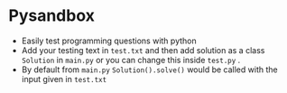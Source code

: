 # Pysandbox 

- Easily test programming questions with python
- Add your testing text in `test.txt` and then add solution as a class `Solution` in `main.py` or you can change this inside `test.py` .
- By default from `main.py` `Solution().solve()` would be called with the input given in `test.txt`
